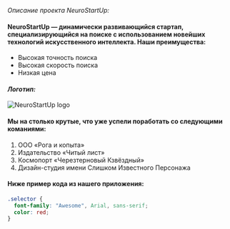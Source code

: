 *Описание проекта NeuroStartUp:*
#### NeuroStartUp — динамически развивающийся стартап, специализирующийся на поиске с использованием новейших технологий искусственного интеллекта. Наши преимущества:

* Высокая точность поиска
* Высокая скорость поиска
* Низкая цена
#### *Логотип:*
![NeuroStartUp logo](https://raw.githubusercontent.com/netology-ds-team/git-homeworks/main/1_self/logo.png)

#### Мы на столько крутые, что уже успели поработать со следующими команиями:

1. ООО «Рога и копыта»
1. Издательство «Читый лист»
1. Космопорт «Черезтерновый Кзвёздный»
1. Дизайн-студия имени Слишком Известного Персонажа
#### Ниже пример кода из нашего приложения:
```css
.selector {
  font-family: "Awesome", Arial, sans-serif;
  color: red;
}